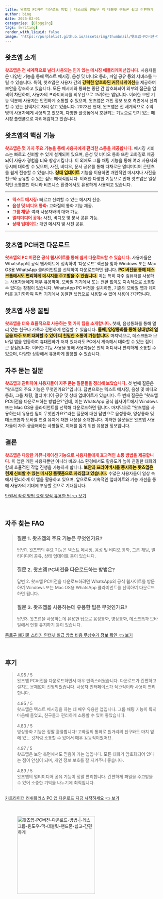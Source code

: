 ```yaml
---
title: 왓츠앱 PC버전 다운로드 방법 | 데스크톱 윈도우 맥 테블릿 핸드폰 쉽고 간편하게
author: bing
date: 2025-02-01
categories: [Blogging]
tags: [writing]
render_with_liquid: false
image: 'https://purplelist.github.io/assets/img/thumbnail/왓츠앱-PC버전-다운로드-방법-|-데스크톱-윈도우-맥-테블릿-핸드폰-쉽고-간편하게.webp'
---
```



<h2 id='왓츠앱_소개'>왓츠앱 소개</h2>

<p><b><span style="color: #ee2323;">왓츠앱은 전 세계적으로 널리 사용되는 인기 있는 메시징 애플리케이션입니다.</span></b> 사용자들은 다양한 기능을 통해 텍스트 메시징, 음성 및 비디오 통화, 파일 공유 등의 서비스를 누릴 수 있습니다. 특히, 왓츠앱은 사용자 간의 <b><span style="background-color: #ffe066;">강력한 암호화된 커뮤니케이션</span></b>을 제공하여 보안을 강조하고 있습니다. 모든 메시지와 통화는 종단 간 암호화되어 외부의 접근을 엄격히 차단하며, 사용자의 프라이버시를 최우선으로 고려하는 앱입니다. 이러한 보안 기능 덕분에 사용자는 안전하게 소통할 수 있으며, 왓츠앱은 개인 정보 보호 측면에서 신뢰할 수 있는 선택지로 자리 잡고 있습니다. 2023년 현재, 왓츠앱은 전 세계적으로 수억 명의 사용자에게 사용되고 있으며, 다양한 플랫폼에서 호환되는 기능으로 인기 있는 메시징 플랫폼으로 자리매김하고 있습니다.</p>

<h2 id='왓츠앱_주요기능'>왓츠앱의 핵심 기능</h2>

<p><b><span style="color: #ee2323;">왓츠앱은 몇 가지 주요 기능을 통해 사용자에게 편리한 소통을 제공합니다.</span></b> 메시징 서비스는 빠르고 신뢰할 수 있게 설계되어 있으며, 음성 및 비디오 통화 또한 고화질로 제공되어 사용자 경험을 더욱 향상시킵니다. 이 외에도 그룹 채팅 기능을 통해 여러 사용자와 동시에 대화할 수 있으며, 사진, 비디오, 문서 공유를 통해 다채로운 멀티미디어 콘텐츠를 쉽게 전송할 수 있습니다. <b><span style="background-color: #ffe066;">상태 업데이트</span></b> 기능을 이용하면 개인적인 메시지나 사진을 친구와 공유할 수 있는 점도 매력적입니다. 이러한 다양한 기능으로 인해 왓츠앱은 일상적인 소통뿐만 아니라 비즈니스 환경에서도 유용하게 사용되고 있습니다.</p>

<hr />

<ul>
    <li><b><span style="color: #ee2323;">텍스트 메시징:</span></b> 빠르고 신뢰할 수 있는 메시지 전송.</li>
    <li><b><span style="color: #ee2323;">음성 및 비디오 통화:</span></b> 고화질의 통화 기능 제공.</li>
    <li><b><span style="color: #ee2323;">그룹 채팅:</span></b> 여러 사용자와의 대화 가능.</li>
    <li><b><span style="color: #ee2323;">멀티미디어 공유:</span></b> 사진, 비디오 및 문서 공유 가능.</li>
    <li><b><span style="color: #ee2323;">상태 업데이트:</span></b> 개인 메시지 및 사진 공유.</li>
</ul>

<hr />

<h2 id='왓츠앱_PC버전_다운로드'>왓츠앱 PC버전 다운로드</h2>

<p><b><span style="color: #ee2323;">왓츠앱의 PC 버전은 공식 웹사이트를 통해 쉽게 다운로드할 수 있습니다.</span></b> 사용자들은 WhatsApp의 공식 웹사이트에 접속하여 '다운로드' 섹션을 찾아 Windows 또는 Mac OS용 WhatsApp 클라이언트를 선택하여 다운로드하면 됩니다. <b><span style="background-color: #ffe066;">PC 버전을 통해 데스크톱에서도 편리하게 메시지를 주고받을 수 있습니다.</span></b> 이는 특히 자주 컴퓨터를 사용하는 사용자들에게 매우 유용하며, 모바일 기기에서 또는 전환 없이도 지속적으로 소통할 수 있다는 장점이 있습니다. WhatsApp PC 버전을 설치하면, 기존의 모바일 앱과 데이터를 동기화하여 여러 기기에서 동일한 셋업으로 사용할 수 있어 사용이 간편합니다.</p>

<h2 id='왓츠앱_사용_꿀팁'>왓츠앱 사용 꿀팁</h2>

<p><b><span style="color: #ee2323;">왓츠앱을 더욱 효율적으로 사용하는 몇 가지 팁을 소개합니다.</span></b> 첫째, 음성통화를 통해 멀리 있는 친구나 가족과 간편하게 연결할 수 있습니다. <b><span style="background-color: #ffe066;">둘째, 영상통화를 통해 상대방의 얼굴을 마주 보며 대화할 수 있어 더 친밀한 소통이 가능합니다.</span></b> 마지막으로, 데스크톱과 모바일 앱을 연동하여 휴대전화가 꺼져 있더라도 PC에서 계속해서 대화할 수 있는 점이 큰 장점입니다. 이러한 기능 사용을 통해 사용자들은 언제 어디서나 편리하게 소통할 수 있으며, 다양한 상황에서 유용하게 활용할 수 있습니다.</p>

<h2 id='자주_묻는_질문'>자주 묻는 질문</h2>

<p><b><span style="color: #ee2323;">왓츠앱과 관련하여 사용자들이 자주 묻는 질문들을 정리해 보았습니다.</span></b> 첫 번째 질문은 "왓츠앱의 주요 기능은 무엇인가요?"입니다. 답변으로는 텍스트 메시징, 음성 및 비디오 통화, 그룹 채팅, 멀티미디어 공유 및 상태 업데이트가 있습니다. 두 번째 질문은 "왓츠앱 PC버전을 다운로드하는 방법은?"인데, 이는 WhatsApp 공식 웹사이트에서 Windows 또는 Mac OS용 클라이언트를 선택해 다운로드하면 됩니다. 마지막으로 "왓츠앱을 사용하는데 유용한 팁이 무엇인가요?"라는 질문에 대한 답변으로 음성통화, 영상통화 및 데스크톱과 모바일 연결 유지에 대한 내용을 소개합니다. 이러한 질문들은 왓츠앱 사용자들이 자주 궁금해하는 사항들로, 이해를 돕기 위한 유용한 정보입니다.</p>

<h2 id='결론'>결론</h2>

<p><b><span style="color: #ee2323;">왓츠앱은 다양한 커뮤니케이션 기능으로 사용자들에게 효과적인 소통 방법을 제공합니다.</span></b> 이 앱은 개인 사용자뿐만 아니라 비즈니스 환경에서도 활용도가 높아 친밀한 대화와 함께 효율적인 작업 진행을 가능하게 합니다. <b><span style="background-color: #ffe066;">보안과 프라이버시를 중시하는 왓츠앱은 현재 신뢰할 수 있는 메시징 플랫폼으로 자리잡고 있습니다.</span></b> 수많은 사용자들이 일상 속에서 편리하게 이 앱을 활용하고 있으며, 앞으로도 지속적인 업데이트와 기능 개선을 통해 사용자의 기대에 부응할 것으로 기대됩니다.</p>


<p><a class="click-button" title="탄원서 작성 방법 요령 양식 유용한 팁" href="https://purplelist.github.io/posts/%ED%83%84%EC%9B%90%EC%84%9C-%EC%9E%91%EC%84%B1-%EB%B0%A9%EB%B2%95-%EC%9A%94%EB%A0%B9-%EC%96%91%EC%8B%9D-%EC%9C%A0%EC%9A%A9%ED%95%9C-%ED%8C%81/" rel="dofollow">탄원서 작성 방법 요령 양식 유용한 팁 👈 보기</a></p><br>
<h2 id='자주_찾는_FAQ'>자주 찾는 FAQ</h2>
<div itemscope="" itemtype="https://schema.org/FAQPage"> 
<blockquote> 
<div itemscope="" itemprop="mainEntity" itemtype="https://schema.org/Question"> 
<h3 itemprop="name">질문 1. 왓츠앱의 주요 기능은 무엇인가요?</h3> 
<div itemscope="" itemprop="acceptedAnswer" itemtype="https://schema.org/Answer"> 
<span itemprop="text"> 
<p>답변1. 왓츠앱의 주요 기능은 텍스트 메시징, 음성 및 비디오 통화, 그룹 채팅, 멀티미디어 공유, 상태 업데이트 등이 있습니다.</p> 
</span> 
</div> 
</div> 
<div itemscope="" itemprop="mainEntity" itemtype="https://schema.org/Question"> 
<h3 itemprop="name">질문 2. 왓츠앱 PC버전을 다운로드하는 방법은?</h3> 
<div itemscope="" itemprop="acceptedAnswer" itemtype="https://schema.org/Answer"> 
<span itemprop="text"> 
<p>답변 2. 왓츠앱 PC버전을 다운로드하려면 WhatsApp의 공식 웹사이트를 방문하여 Windows 또는 Mac OS용 WhatsApp 클라이언트를 선택하여 다운로드하면 됩니다.</p> 
</span> 
</div> 
</div> 
<div itemscope="" itemprop="mainEntity" itemtype="https://schema.org/Question"> 
<h3 itemprop="name">질문 3. 왓츠앱을 사용하는데 유용한 팁은 무엇인가요?</h3> 
<div itemscope="" itemprop="acceptedAnswer" itemtype="https://schema.org/Answer"> 
<span itemprop="text"> 
<p>답변3. 왓츠앱을 사용하는데 유용한 팁으로 음성통화, 영상통화, 데스크톱과 모바일에서 연결 유지하기 등이 있습니다.</p> 
</span> 
</div> 
</div> 
</blockquote> 
</div>
<p><a class="click-button" title="종로구 폐기물 스티커 인터넷 발급 방법 비용 무상수거 정보 확인" href="https://purplelist.github.io/posts/%EC%A2%85%EB%A1%9C%EA%B5%AC-%ED%8F%90%EA%B8%B0%EB%AC%BC-%EC%8A%A4%ED%8B%B0%EC%BB%A4-%EC%9D%B8%ED%84%B0%EB%84%B7-%EB%B0%9C%EA%B8%89-%EB%B0%A9%EB%B2%95-%EB%B9%84%EC%9A%A9-%EB%AC%B4%EC%83%81%EC%88%98%EA%B1%B0-%EC%A0%95%EB%B3%B4-%ED%99%95%EC%9D%B8/" rel="dofollow">종로구 폐기물 스티커 인터넷 발급 방법 비용 무상수거 정보 확인 👈 보기</a></p><br>
<h2 id='후기'>후기</h2>
<div itemscope itemtype="https://schema.org/Product">
  <blockquote>
  <div itemprop="review" itemscope itemtype="https://schema.org/Review">
      <div itemprop="reviewRating" itemscope itemtype="https://schema.org/Rating"> <span itemprop="ratingValue">4.95</span> / <span itemprop="bestRating">5</span> </div>
      <span itemprop="reviewBody">왓츠앱 PC버전을 다운로드하면서 매우 만족스러웠습니다. 다운로드가 간편하고 설치도 문제없이 진행되었습니다. 사용자 인터페이스가 직관적이라 사용이 편리합니다.</span>
  </div>
  <br>
  <div itemprop="review" itemscope itemtype="https://schema.org/Review">
      <div itemprop="reviewRating" itemscope itemtype="https://schema.org/Rating"> <span itemprop="ratingValue">4.95</span> / <span itemprop="bestRating">5</span> </div>
      <span itemprop="reviewBody">왓츠앱은 텍스트 메시징을 하는 데 매우 유용한 앱입니다. 그룹 채팅 기능이 특히 마음에 들었고, 친구들과 편리하게 소통할 수 있어 좋았습니다.</span>
  </div>
  <br>
  <div itemprop="review" itemscope itemtype="https://schema.org/Review">
      <div itemprop="reviewRating" itemscope itemtype="https://schema.org/Rating"> <span itemprop="ratingValue">4.83</span> / <span itemprop="bestRating">5</span> </div>
      <span itemprop="reviewBody">영상통화 기능은 정말 훌륭합니다! 고화질의 통화로 원거리의 친구와도 마치 옆에 있는 것처럼 소통할 수 있어서 매우 감동적이었어요.</span>
  </div>
  <br>
  <div itemprop="review" itemscope itemtype="https://schema.org/Review">
      <div itemprop="reviewRating" itemscope itemtype="https://schema.org/Rating"> <span itemprop="ratingValue">4.97</span> / <span itemprop="bestRating">5</span> </div>
      <span itemprop="reviewBody">왓츠앱은 보안 측면에서도 믿음이 가는 앱입니다. 모든 대화가 암호화되어 있다는 점이 안심이 되며, 개인 정보 보호를 잘 지켜주니 좋습니다.</span>
  </div>
  <br>
  <div itemprop="review" itemscope itemtype="https://schema.org/Review">
      <div itemprop="reviewRating" itemscope itemtype="https://schema.org/Rating"> <span itemprop="ratingValue">4.89</span> / <span itemprop="bestRating">5</span> </div>
      <span itemprop="reviewBody">왓츠앱의 멀티미디어 공유 기능이 정말 편리합니다. 간편하게 파일을 주고받을 수 있어 소중한 기억을 나누기에 최적입니다.</span>
  </div>
  <br>
  </blockquote>
</div>
<p><a class="click-button" title="카트라이더 러쉬플러스 PC 앱 다운로드 지금 시작하세요" href="https://purplelist.github.io/posts/%EC%B9%B4%ED%8A%B8%EB%9D%BC%EC%9D%B4%EB%8D%94-%EB%9F%AC%EC%89%AC%ED%94%8C%EB%9F%AC%EC%8A%A4-PC-%EC%95%B1-%EB%8B%A4%EC%9A%B4%EB%A1%9C%EB%93%9C-%EC%A7%80%EA%B8%88-%EC%8B%9C%EC%9E%91%ED%95%98%EC%84%B8%EC%9A%94/" rel="dofollow">카트라이더 러쉬플러스 PC 앱 다운로드 지금 시작하세요 👈 보기</a></p><br>
<figure class="image"><img src="https://purplelist.github.io/assets/img/thumbnail/왓츠앱-PC버전-다운로드-방법-|-데스크톱-윈도우-맥-테블릿-핸드폰-쉽고-간편하게.webp" alt="왓츠앱-PC버전-다운로드-방법-|-데스크톱-윈도우-맥-테블릿-핸드폰-쉽고-간편하게" width="256" height="256"></figure>